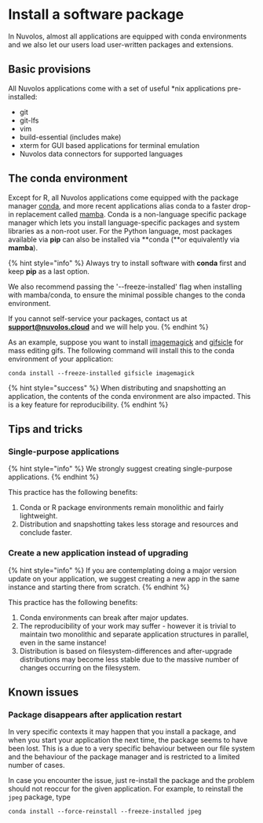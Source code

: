 # Install a software package

In Nuvolos, almost all applications are equipped with conda environments and we also let our users load user-written packages and extensions.

## Basic provisions

All Nuvolos applications come with a set of useful \*nix applications pre-installed:

* git
* git-lfs
* vim
* build-essential \(includes make\)
* xterm for GUI based applications for terminal emulation
* Nuvolos data connectors for supported languages

## The conda environment

Except for R, all Nuvolos applications come equipped with the package manager [conda](https://docs.conda.io/en/latest/), and more recent applications alias conda to a faster drop-in replacement called [mamba](https://github.com/mamba-org/mamba). Conda is a non-language specific package manager which lets you install language-specific packages and system libraries as a non-root user. For the Python language, most packages available via **pip** can also be installed via **conda \(**or equivalently via **mamba**\).

{% hint style="info" %}
Always try to install software with **conda** first and keep **pip** as a last option.

We also recommend passing the '--freeze-installed' flag when installing with mamba/conda, to ensure the minimal possible changes to the conda environment.

If you cannot self-service your packages, contact us at [**support@nuvolos.cloud**](mailto:support@nuvolos.cloud) and we will help you.
{% endhint %}

As an example, suppose you want to install [imagemagick](https://anaconda.org/conda-forge/imagemagick) and [gifsicle](https://anaconda.org/conda-forge/gifsicle) for mass editing gifs. The following command will install this to the conda environment of your application:

```text
conda install --freeze-installed gifsicle imagemagick
```

{% hint style="success" %}
When distributing and snapshotting an application, the contents of the conda environment are also impacted. This is a key feature for reproducibility.
{% endhint %}

## Tips and tricks

### Single-purpose applications

{% hint style="info" %}
We strongly suggest creating single-purpose applications. 
{% endhint %}

This practice has the following benefits:

1. Conda or R package environments remain monolithic and fairly lightweight.
2. Distribution and snapshotting takes less storage and resources and conclude faster.

### Create a new application instead of upgrading

{% hint style="info" %}
If you are contemplating doing a major version update on your application, we suggest creating a new app in the same instance and starting there from scratch.
{% endhint %}

This practice has the following benefits:

1. Conda environments can break after major updates.
2. The reproducibility of your work may suffer - however it is trivial to maintain two monolithic and separate application structures in parallel, even in the same instance!
3. Distribution is based on filesystem-differences and after-upgrade distributions may become less stable due to the massive number of changes occurring on the filesystem.

## Known issues

### Package disappears after application restart

In very specific contexts it may happen that you install a package, and when you start your application the next time, the package seems to have been lost. This is a due to a very specific behaviour between our file system and the behaviour of the package manager and is restricted to a limited number of cases.

In case you encounter the issue, just re-install the package and the problem should not reoccur for the given application. For example, to reinstall the `jpeg` package, type

```text
conda install --force-reinstall --freeze-installed jpeg
```





